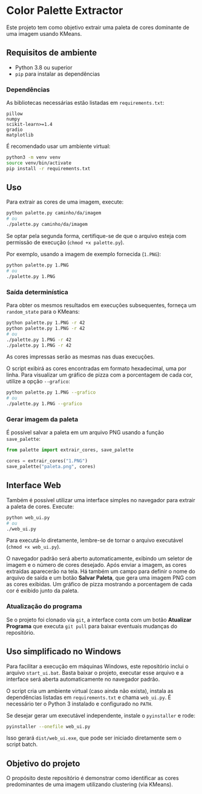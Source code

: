 # Color Palette Extractor

Este projeto tem como objetivo extrair uma paleta de cores dominante de uma imagem usando KMeans.

## Requisitos de ambiente

- Python 3.8 ou superior
- `pip` para instalar as dependências

### Dependências

As bibliotecas necessárias estão listadas em `requirements.txt`:

```
pillow
numpy
scikit-learn>=1.4
gradio
matplotlib
```

É recomendado usar um ambiente virtual:

```bash
python3 -m venv venv
source venv/bin/activate
pip install -r requirements.txt
```

## Uso

Para extrair as cores de uma imagem, execute:

```bash
python palette.py caminho/da/imagem
# ou
./palette.py caminho/da/imagem
```
Se optar pela segunda forma, certifique-se de que o arquivo esteja com permissão
de execução (`chmod +x palette.py`).

Por exemplo, usando a imagem de exemplo fornecida (`1.PNG`):

```bash
python palette.py 1.PNG
# ou
./palette.py 1.PNG
```

### Saída determinística

Para obter os mesmos resultados em execuções subsequentes, forneça um
`random_state` para o KMeans:

```bash
python palette.py 1.PNG -r 42
python palette.py 1.PNG -r 42
# ou
./palette.py 1.PNG -r 42
./palette.py 1.PNG -r 42
```

As cores impressas serão as mesmas nas duas execuções.

O script exibirá as cores encontradas em formato hexadecimal, uma por linha.
Para visualizar um gráfico de pizza com a porcentagem de cada cor, utilize a opção `--grafico`:

```bash
python palette.py 1.PNG --grafico
# ou
./palette.py 1.PNG --grafico
```

### Gerar imagem da paleta

É possível salvar a paleta em um arquivo PNG usando a função `save_palette`:

```python
from palette import extrair_cores, save_palette

cores = extrair_cores("1.PNG")
save_palette("paleta.png", cores)
```

## Interface Web

Também é possível utilizar uma interface simples no navegador para extrair a paleta de cores.
Execute:

```bash
python web_ui.py
# ou
./web_ui.py
```
Para executá-lo diretamente, lembre-se de tornar o arquivo executável (`chmod +x web_ui.py`).

O navegador padrão será aberto automaticamente, exibindo um seletor de imagem e o número de cores desejado. Após enviar a imagem, as cores extraídas aparecerão na tela. Há também um campo para definir o nome do arquivo de saída e um botão **Salvar Paleta**, que gera uma imagem PNG com as cores exibidas.
Um gráfico de pizza mostrando a porcentagem de cada cor é exibido junto da paleta.

### Atualização do programa

Se o projeto foi clonado via `git`, a interface conta com um botão **Atualizar Programa** que executa `git pull` para baixar eventuais mudanças do repositório.

## Uso simplificado no Windows

Para facilitar a execução em máquinas Windows, este repositório inclui o arquivo
`start_ui.bat`. Basta baixar o projeto, executar esse arquivo e a interface será
aberta automaticamente no navegador padrão.

O script cria um ambiente virtual (caso ainda não exista), instala as
dependências listadas em `requirements.txt` e chama `web_ui.py`. É necessário ter
o Python 3 instalado e configurado no `PATH`.

Se desejar gerar um executável independente, instale o `pyinstaller` e rode:

```bash
pyinstaller --onefile web_ui.py
```

Isso gerará `dist/web_ui.exe`, que pode ser iniciado diretamente sem o script
batch.

## Objetivo do projeto

O propósito deste repositório é demonstrar como identificar as cores predominantes de uma imagem utilizando clustering (via KMeans). 
